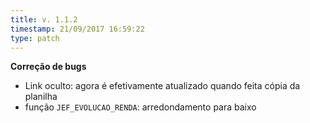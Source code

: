 ```yaml
---
title: v. 1.1.2
timestamp: 21/09/2017 16:59:22
type: patch
---
```


**Correção de bugs** 
* Link oculto: agora é efetivamente atualizado quando feita cópia da planilha
* função `JEF_EVOLUCAO_RENDA`: arredondamento para baixo